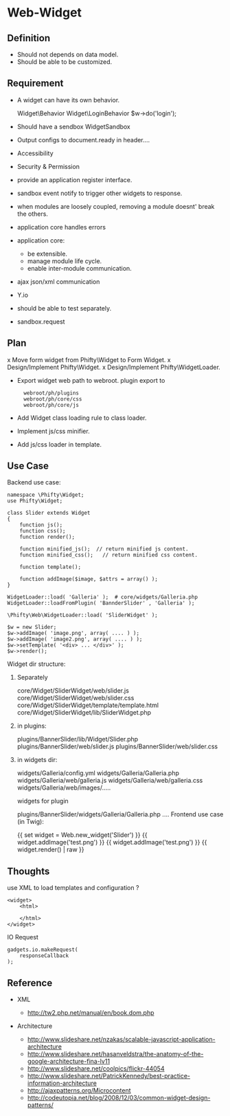 # Web-Widget



## Definition

* Should not depends on data model.
* Should be able to be customized.

## Requirement

* A widget can have its own behavior.

    Widget\Behavior
    Widget\LoginBehavior
    $w->do('login');

* Should have a sendbox
    WidgetSandbox

* Output configs to document.ready in header....

* Accessibility

* Security & Permission 

* provide an application register interface.

* sandbox event notify to trigger other widgets to response.

* when modules are loosely coupled, removing a module doesnt' break the others.

* application core handles errors

* application core: 
   * be extensible.
   * manage module life cycle.
   * enable inter-module communication.

* ajax json/xml communication

* Y.io 

* should be able to test separately.

* sandbox.request

## Plan 

x Move form widget from Phifty\Widget to Form Widget.
x Design/Implement Phifty\Widget.
x Design/Implement Phifty\WidgetLoader.
* Export widget web path to webroot.
    plugin export to

        webroot/ph/plugins
        webroot/ph/core/css
        webroot/ph/core/js
        
* Add Widget class loading rule to class loader.

* Implement js/css minifier.
* Add js/css loader in template.



## Use Case

Backend use case:

    namespace \Phifty\Widget;
    use Phifty\Widget;

    class Slider extends Widget 
    {
        function js();
        function css();
        function render();

        function minified_js();  // return minified js content.
        function minified_css();   // return minified css content.

        function template();

        function addImage($image, $attrs = array() );
    }

    WidgetLoader::load( 'Galleria' );  # core/widgets/Galleria.php
    WidgetLoader::loadFromPlugin( 'BannderSlider' , 'Galleria' );

    \Phifty\Web\WidgetLoader::load( 'SliderWidget' );

    $w = new Slider;
    $w->addImage( 'image.png', array( .... ) );
    $w->addImage( 'image2.png', array( .... ) );
	$w->setTemplate( '<div> ... </div>' );
    $w->render();

Widget dir structure:

1. Separately 

    core/Widget/SliderWidget/web/slider.js
    core/Widget/SliderWidget/web/slider.css
    core/Widget/SliderWidget/template/template.html
    core/Widget/SliderWidget/lib/SliderWidget.php

2. in plugins:

    plugins/BannerSlider/lib/Widget/Slider.php
    plugins/BannerSlider/web/slider.js
    plugins/BannerSlider/web/slider.css

3. in widgets dir:

    widgets/Galleria/config.yml
    widgets/Galleria/Galleria.php
    widgets/Galleria/web/galleria.js
    widgets/Galleria/web/galleria.css
    widgets/Galleria/web/images/.....

    widgets for plugin

    plugins/BannerSlider/widgets/Galleria/Galleria.php
                         ....
Frontend use case (in Twig):

    {{ set widget = Web.new_widget('Slider') }}
    {{ widget.addImage('test.png') }}
    {{ widget.addImage('test.png') }}
    {{ widget.render() | raw }}

## Thoughts

use XML to load templates and configuration ?

    <widget>
        <html>

        </html>
    </widget>

IO Request

    gadgets.io.makeRequest(
        responseCallback
    );

## Reference

* XML
    * http://tw2.php.net/manual/en/book.dom.php

* Architecture
    * http://www.slideshare.net/nzakas/scalable-javascript-application-architecture
    * http://www.slideshare.net/hasanveldstra/the-anatomy-of-the-google-architecture-fina-lv11
    * http://www.slideshare.net/coolpics/flickr-44054
    * http://www.slideshare.net/PatrickKennedy/best-practice-information-architecture
    * http://ajaxpatterns.org/Microcontent
    * http://codeutopia.net/blog/2008/12/03/common-widget-design-patterns/

